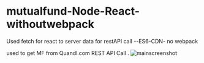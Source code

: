 # mutualfund-Node-React-withoutwebpack
 Used fetch for react to server data for restAPI call --ES6-CDN- no webpack 
 
 used to get MF from Quandl.com REST API Call .
 ![mainscreenshot](https://user-images.githubusercontent.com/4842454/38790661-14ca4282-4186-11e8-81de-04833e38098c.png)

